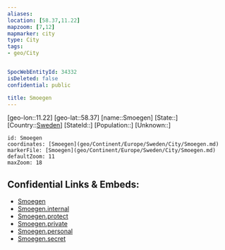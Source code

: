 ```yaml
---
aliases: 
location: [58.37,11.22]
mapzoom: [7,12] 
mapmarker: city 
type: City
tags:
- geo/City


SpocWebEntityId: 34332
isDeleted: false
confidential: public

title: Smoegen
---
```

[geo-lon::11.22]
[geo-lat::58.37]
[name::Smoegen]
[State::]
[Country::[Sweden](geo/Continent/Europe/Sweden.md)]
[StateId::]
[Population::]
[Unknown::]


```leaflet
id: Smoegen
coordinates: [Smoegen](geo/Continent/Europe/Sweden/City/Smoegen.md)
markerFile: [Smoegen](geo/Continent/Europe/Sweden/City/Smoegen.md)
defaultZoom: 11 
maxZoom: 18
```


## Confidential Links & Embeds: 
- [Smoegen](../../../../../../_public/geo/Continent/Europe/Sweden/City/Smoegen.md) 
- [Smoegen.internal](../../../../../../_internal/geo/Continent/Europe/Sweden/City/Smoegen.internal.md) 
- [Smoegen.protect](../../../../../../_protect/geo/Continent/Europe/Sweden/City/Smoegen.protect.md) 
- [Smoegen.private](../../../../../../_private/geo/Continent/Europe/Sweden/City/Smoegen.private.md) 
- [Smoegen.personal](../../../../../../_personal/geo/Continent/Europe/Sweden/City/Smoegen.personal.md) 
- [Smoegen.secret](../../../../../../_secret/geo/Continent/Europe/Sweden/City/Smoegen.secret.md) 
